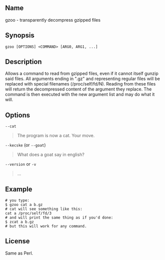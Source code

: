 ## Name
gzoo - transparently decompress gzipped files

## Synopsis
    gzoo [OPTIONS] <COMMAND> [ARG0, ARG1, ...]

## Description
Allows a command to read from gzipped files, even if it cannot itself gunzip said files.
All arguments ending in ".gz" and representing regular files will be replaced with special filenames (/proc/self/fd/N). Reading from these files will return the decompressed content of the argument they replace.
The command is then executed with the new argument list and may do what it will.

## Options
`--cat`
> The program is now a cat. Your move.

`--kecske` (or `--goat`)
> What does a goat say in english?

`--version` or `-v`
> ...

## Example
    # you type:
    $ gzoo cat a b.gz
	# cat will see something like this:
	cat a /proc/self/fd/3
	# and will print the same thing as if you'd done:
	$ zcat a b.gz
	# but this will work for any command.

## License
Same as Perl.

